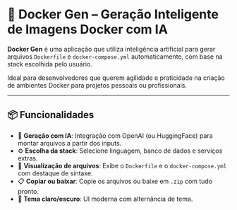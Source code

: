 

# 🚢 Docker Gen – Geração Inteligente de Imagens Docker com IA

**Docker Gen** é uma aplicação que utiliza inteligência artificial para gerar arquivos `Dockerfile` e `docker-compose.yml` automaticamente, com base na stack escolhida pelo usuário.

Ideal para desenvolvedores que querem agilidade e praticidade na criação de ambientes Docker para projetos pessoais ou profissionais.

---

## 📦 Funcionalidades

- 🧠 **Geração com IA**: Integração com OpenAI (ou HuggingFace) para montar arquivos a partir dos inputs.
- ⚙️ **Escolha da stack**: Selecione linguagem, banco de dados e serviços extras.
- 🧾 **Visualização de arquivos**: Exibe o `Dockerfile` e o `docker-compose.yml` com destaque de sintaxe.
- 📋 **Copiar ou baixar**: Copie os arquivos ou baixe em `.zip` com tudo pronto.
- 🌙 **Tema claro/escuro**: UI moderna com alternância de tema.
